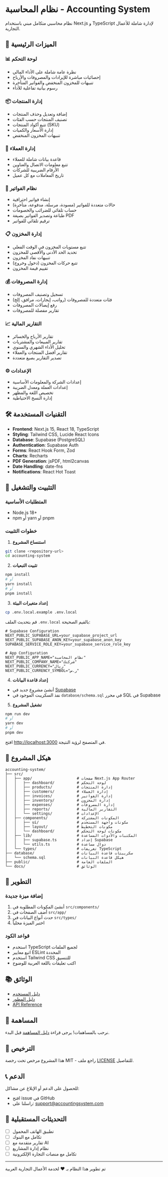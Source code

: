 # نظام المحاسبة - Accounting System

نظام محاسبي متكامل مبني باستخدام Next.js و TypeScript لإدارة شاملة للأعمال التجارية.

## 🌟 الميزات الرئيسية

### 📊 لوحة التحكم
- نظرة عامة شاملة على الأداء المالي
- إحصائيات مباشرة للإيرادات والمصروفات والأرباح
- تنبيهات للمخزون المنخفض والفواتير المتأخرة
- رسوم بيانية تفاعلية للأداء

### 📦 إدارة المنتجات
- إضافة وتعديل وحذف المنتجات
- تصنيف المنتجات حسب الفئات
- تتبع أكواد المنتجات (SKU)
- إدارة الأسعار والكميات
- تنبيهات المخزون المنخفض

### 👥 إدارة العملاء
- قاعدة بيانات شاملة للعملاء
- تتبع معلومات الاتصال والعناوين
- الأرقام الضريبية للشركات
- تاريخ المعاملات مع كل عميل

### 🧾 نظام الفواتير
- إنشاء فواتير احترافية
- حالات متعددة للفواتير (مسودة، مرسلة، مدفوعة، متأخرة)
- حساب تلقائي للضرائب والخصومات
- طباعة وتصدير الفواتير بصيغة PDF
- ترقيم تلقائي للفواتير

### 📋 إدارة المخزون
- تتبع مستويات المخزون في الوقت الفعلي
- تحديد الحد الأدنى والأقصى للمخزون
- تنبيهات نفاد المخزون
- تتبع حركات المخزون (دخول وخروج)
- تقييم قيمة المخزون

### 💰 إدارة المصروفات
- تسجيل وتصنيف المصروفات
- فئات متعددة للمصروفات (رواتب، إيجارات، مرافق، إلخ)
- رفع إيصالات المصروفات
- تقارير مفصلة للمصروفات

### 📈 التقارير المالية
- تقارير الأرباح والخسائر
- تقارير المبيعات والمشتريات
- تحليل الأداء الشهري والسنوي
- تقارير أفضل المنتجات والعملاء
- تصدير التقارير بصيغ متعددة

### ⚙️ الإعدادات
- إعدادات الشركة والمعلومات الأساسية
- إعدادات العملة ومعدل الضريبة
- تخصيص اللغة والمظهر
- إدارة النسخ الاحتياطية

## 🛠️ التقنيات المستخدمة

- **Frontend**: Next.js 15, React 18, TypeScript
- **Styling**: Tailwind CSS, Lucide React Icons
- **Database**: Supabase (PostgreSQL)
- **Authentication**: Supabase Auth
- **Forms**: React Hook Form, Zod
- **Charts**: Recharts
- **PDF Generation**: jsPDF, html2canvas
- **Date Handling**: date-fns
- **Notifications**: React Hot Toast

## 🚀 التثبيت والتشغيل

### المتطلبات الأساسية
- Node.js 18+
- npm أو yarn أو pnpm

### خطوات التثبيت

1. **استنساخ المشروع**
```bash
git clone <repository-url>
cd accounting-system
```

2. **تثبيت التبعيات**
```bash
npm install
# أو
yarn install
# أو
pnpm install
```

3. **إعداد متغيرات البيئة**
```bash
cp .env.local.example .env.local
```

قم بتحديث الملف `.env.local` بالقيم الصحيحة:
```env
# Supabase Configuration
NEXT_PUBLIC_SUPABASE_URL=your_supabase_project_url
NEXT_PUBLIC_SUPABASE_ANON_KEY=your_supabase_anon_key
SUPABASE_SERVICE_ROLE_KEY=your_supabase_service_role_key

# App Configuration
NEXT_PUBLIC_APP_NAME="نظام المحاسبة"
NEXT_PUBLIC_COMPANY_NAME="شركتك"
NEXT_PUBLIC_CURRENCY="ريال"
NEXT_PUBLIC_CURRENCY_SYMBOL="ر.س"
```

4. **إعداد قاعدة البيانات**
- أنشئ مشروع جديد في [Supabase](https://supabase.com)
- نفذ السكريبت الموجود في `database/schema.sql` في محرر SQL في Supabase

5. **تشغيل المشروع**
```bash
npm run dev
# أو
yarn dev
# أو
pnpm dev
```

افتح [http://localhost:3000](http://localhost:3000) في المتصفح لرؤية النتيجة.

## 📁 هيكل المشروع

```
accounting-system/
├── src/
│   ├── app/                    # صفحات Next.js App Router
│   │   ├── dashboard/          # لوحة التحكم
│   │   ├── products/           # إدارة المنتجات
│   │   ├── customers/          # إدارة العملاء
│   │   ├── invoices/           # إدارة الفواتير
│   │   ├── inventory/          # إدارة المخزون
│   │   ├── expenses/           # إدارة المصروفات
│   │   ├── reports/            # التقارير المالية
│   │   └── settings/           # الإعدادات
│   ├── components/             # المكونات المشتركة
│   │   ├── ui/                 # مكونات واجهة المستخدم
│   │   ├── layout/             # مكونات التخطيط
│   │   └── dashboard/          # مكونات لوحة التحكم
│   ├── lib/                    # المكتبات والأدوات المساعدة
│   │   ├── supabase.ts         # إعداد Supabase
│   │   └── utils.ts            # دوال مساعدة
│   └── types/                  # تعريفات TypeScript
├── database/                   # سكريبتات قاعدة البيانات
│   └── schema.sql              # هيكل قاعدة البيانات
├── public/                     # الملفات العامة
└── docs/                       # الوثائق
```

## 🔧 التطوير

### إضافة ميزة جديدة
1. أنشئ المكونات المطلوبة في `src/components/`
2. أضف الصفحات في `src/app/`
3. حدث أنواع البيانات في `src/types/`
4. اختبر الميزة محلياً

### قواعد الكود
- استخدم TypeScript لجميع الملفات
- اتبع معايير ESLint المحددة
- استخدم Tailwind CSS للتنسيق
- اكتب تعليقات باللغة العربية للوضوح

## 📚 الوثائق

- [دليل المستخدم](docs/user-guide.md)
- [دليل المطور](docs/developer-guide.md)
- [API Reference](docs/api-reference.md)

## 🤝 المساهمة

نرحب بالمساهمات! يرجى قراءة [دليل المساهمة](CONTRIBUTING.md) قبل البدء.

## 📄 الترخيص

هذا المشروع مرخص تحت رخصة MIT - راجع ملف [LICENSE](LICENSE) للتفاصيل.

## 📞 الدعم

للحصول على الدعم أو الإبلاغ عن مشاكل:
- افتح issue في GitHub
- راسلنا على: support@accountingsystem.com

## 🔄 التحديثات المستقبلية

- [ ] تطبيق الهاتف المحمول
- [ ] تكامل مع البنوك
- [ ] تقارير متقدمة مع AI
- [ ] نظام إدارة المشاريع
- [ ] تكامل مع منصات التجارة الإلكترونية

---

تم تطوير هذا النظام بـ ❤️ لخدمة الأعمال التجارية العربية
